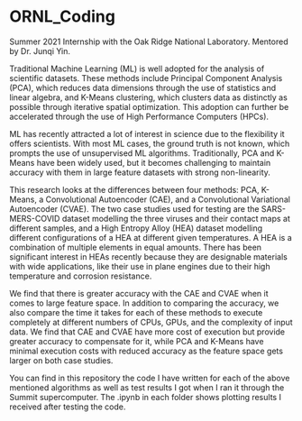 # ORNL_Coding
Summer 2021 Internship with the Oak Ridge National Laboratory. Mentored by Dr. Junqi Yin.

Traditional Machine Learning (ML) is well adopted for the analysis of scientific datasets. These methods include Principal Component Analysis (PCA), which reduces data dimensions through the use of statistics and linear algebra, and K-Means clustering, which clusters data as distinctly as possible through iterative spatial optimization. This adoption can further be accelerated through the use of High Performance Computers (HPCs). 

ML has recently attracted a lot of interest in science due to the flexibility it offers scientists. With most ML cases, the ground truth is not known, which prompts the use of unsupervised ML algorithms. Traditionally, PCA and K-Means have been widely used, but it becomes challenging to maintain accuracy with them in large feature datasets with strong non-linearity. 

This research looks at the differences between four methods: PCA, K-Means, a Convolutional Autoencoder (CAE), and a Convolutional Variational Autoencoder (CVAE). The two case studies used for testing are the SARS-MERS-COVID dataset modelling the three viruses and their contact maps at different samples, and a High Entropy Alloy (HEA) dataset modelling different configurations of a HEA at different given temperatures. A HEA is a combination of multiple elements in equal amounts. There has been significant interest in HEAs recently because they are designable materials with wide applications, like their use in plane engines due to their high temperature and corrosion resistance. 

We find that there is greater accuracy with the CAE and CVAE when it comes to large feature space. In addition to comparing the accuracy, we also compare the time it takes for each of these methods to execute completely at different numbers of CPUs, GPUs, and the complexity of input data. We find that CAE and CVAE have more cost of execution but provide greater accuracy to compensate for it, while PCA and K-Means have minimal execution costs with reduced accuracy as the feature space gets larger on both case studies.

You can find in this repository the code I have written for each of the above mentioned algorithms as well as test results I got when I ran it through the Summit supercomputer. The .ipynb in each folder shows plotting results I received after testing the code. 
